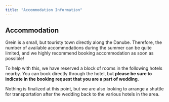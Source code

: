 ```yaml
---
title: "Accommodation Information"
---
```


## Accommodation

Grein is a small, but touristy town directly along the Danube. Therefore, the number of available accommodations during the summer can be quite limited, and we highly recommend booking accommodation as soon as possible!

To help with this, we have reserved a block of rooms in the following hotels nearby. You can book directly through the hotel, but **please be sure to indicate in the booking request that you are a part of wedding**.

Nothing is finalized at this point, but we are also looking to arrange a shuttle for transportation after the wedding back to the various hotels in the area.
